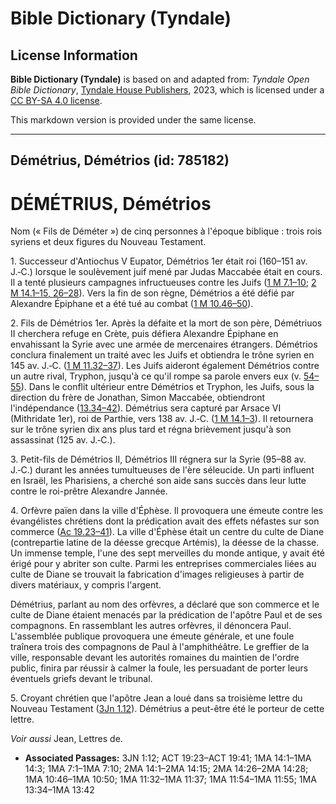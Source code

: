 # Bible Dictionary (Tyndale)

## License Information

**Bible Dictionary (Tyndale)** is based on and adapted from: _Tyndale Open Bible Dictionary_, [Tyndale House Publishers](https://tyndaleopenresources.com/), 2023, which is licensed under a [CC BY-SA 4.0 license](https://creativecommons.org/licenses/by-sa/4.0/legalcode.en).

This markdown version is provided under the same license.



--------------------------------

## Démétrius, Démétrios (id: 785182)

DÉMÉTRIUS, Démétrios
====================

Nom (« Fils de Déméter ») de cinq personnes à l'époque biblique : trois rois syriens et deux figures du Nouveau Testament.

1\. Successeur d'Antiochus V Eupator, Démétrios 1er était roi (160–151 av. J.‑C.) lorsque le soulèvement juif mené par Judas Maccabée était en cours. Il a tenté plusieurs campagnes infructueuses contre les Juifs ([1 M 7\.1–10](https://ref.ly/1Macc7:1-1Macc7:10); [2 M 14\.1–15, 26–28](https://ref.ly/2Macc14:1-2Macc14:15,2Macc14:26-2Macc14:28)). Vers la fin de son règne, Démétrios a été défié par Alexandre Épiphane et a été tué au combat ([1 M 10\.46–50](https://ref.ly/1Macc10:46-1Macc10:50)).

2\. Fils de Démétrios 1er. Après la défaite et la mort de son père, Démétriuos II cherchera refuge en Crète, puis défiera Alexandre Épiphane en envahissant la Syrie avec une armée de mercenaires étrangers. Démétrios conclura finalement un traité avec les Juifs et obtiendra le trône syrien en 145 av. J.‑C. ([1 M 11\.32–37](https://ref.ly/1Macc11:32-1Macc11:37)). Les Juifs aideront également Démétrios contre un autre rival, Tryphon, jusqu'à ce qu'il rompe sa parole envers eux (v. [54–55](https://ref.ly/1Macc11:54-1Macc11:55)). Dans le conflit ultérieur entre Démétrios et Tryphon, les Juifs, sous la direction du frère de Jonathan, Simon Maccabée, obtiendront l'indépendance ([13\.34–42](https://ref.ly/1Macc13:34-1Macc13:42)). Démétrius sera capturé par Arsace VI (Mithridate 1er), roi de Parthie, vers 138 av. J.‑C. ([1 M 14\.1–3](https://ref.ly/1Macc14:1-1Macc14:3)). Il retournera sur le trône syrien dix ans plus tard et régna brièvement jusqu'à son assassinat (125 av. J.‑C.).

3\. Petit\-fils de Démétrios II, Démétrios III régnera sur la Syrie (95–88 av. J.‑C.) durant les années tumultueuses de l'ère séleucide. Un parti influent en Israël, les Pharisiens, a cherché son aide sans succès dans leur lutte contre le roi\-prêtre Alexandre Jannée.

4\. Orfèvre païen dans la ville d'Éphèse. Il provoquera une émeute contre les évangélistes chrétiens dont la prédication avait des effets néfastes sur son commerce ([Ac 19\.23–41](https://ref.ly/Acts19:23-Acts19:41)). La ville d'Éphèse était un centre du culte de Diane (contrepartie latine de la déesse grecque Artémis), la déesse de la chasse. Un immense temple, l'une des sept merveilles du monde antique, y avait été érigé pour y abriter son culte. Parmi les entreprises commerciales liées au culte de Diane se trouvait la fabrication d'images religieuses à partir de divers matériaux, y compris l'argent.

Démétrius, parlant au nom des orfèvres, a déclaré que son commerce et le culte de Diane étaient menacés par la prédication de l'apôtre Paul et de ses compagnons. En rassemblant les autres orfèvres, il dénoncera Paul. L'assemblée publique provoquera une émeute générale, et une foule traînera trois des compagnons de Paul à l'amphithéâtre. Le greffier de la ville, responsable devant les autorités romaines du maintien de l'ordre public, finira par réussir à calmer la foule, les persuadant de porter leurs éventuels griefs devant le tribunal.

5\. Croyant chrétien que l'apôtre Jean a loué dans sa troisième lettre du Nouveau Testament ([3Jn 1\.12](https://ref.ly/3John1:12)). Démétrius a peut\-être été le porteur de cette lettre.

*Voir aussi* Jean, Lettres de.

* **Associated Passages:** 3JN 1:12; ACT 19:23–ACT 19:41; 1MA 14:1–1MA 14:3; 1MA 7:1–1MA 7:10; 2MA 14:1–2MA 14:15; 2MA 14:26–2MA 14:28; 1MA 10:46–1MA 10:50; 1MA 11:32–1MA 11:37; 1MA 11:54–1MA 11:55; 1MA 13:34–1MA 13:42

